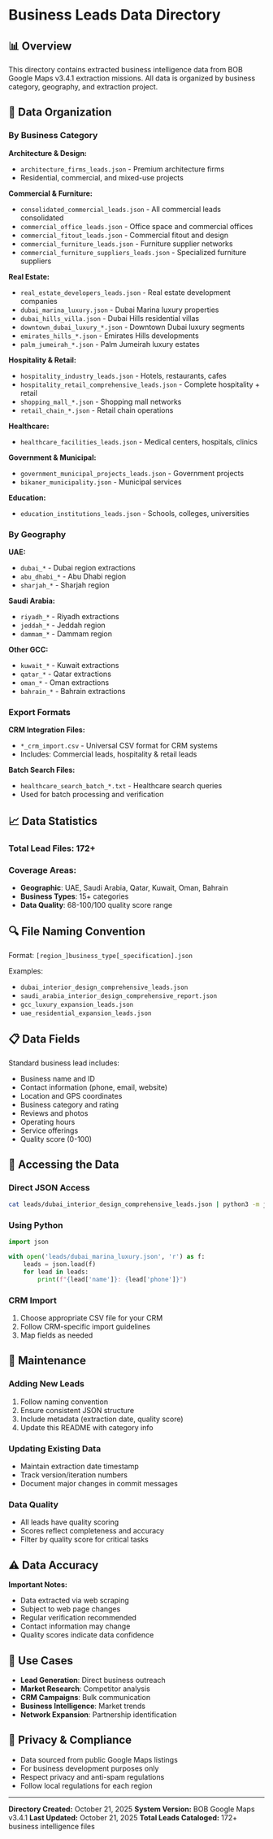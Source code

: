 # Business Leads Data Directory

## 📊 Overview

This directory contains extracted business intelligence data from BOB Google Maps v3.4.1 extraction missions. All data is organized by business category, geography, and extraction project.

## 📂 Data Organization

### By Business Category

**Architecture & Design:**
- `architecture_firms_leads.json` - Premium architecture firms
- Residential, commercial, and mixed-use projects

**Commercial & Furniture:**
- `consolidated_commercial_leads.json` - All commercial leads consolidated
- `commercial_office_leads.json` - Office space and commercial offices
- `commercial_fitout_leads.json` - Commercial fitout and design
- `commercial_furniture_leads.json` - Furniture supplier networks
- `commercial_furniture_suppliers_leads.json` - Specialized furniture suppliers

**Real Estate:**
- `real_estate_developers_leads.json` - Real estate development companies
- `dubai_marina_luxury.json` - Dubai Marina luxury properties
- `dubai_hills_villa.json` - Dubai Hills residential villas
- `downtown_dubai_luxury_*.json` - Downtown Dubai luxury segments
- `emirates_hills_*.json` - Emirates Hills developments
- `palm_jumeirah_*.json` - Palm Jumeirah luxury estates

**Hospitality & Retail:**
- `hospitality_industry_leads.json` - Hotels, restaurants, cafes
- `hospitality_retail_comprehensive_leads.json` - Complete hospitality + retail
- `shopping_mall_*.json` - Shopping mall networks
- `retail_chain_*.json` - Retail chain operations

**Healthcare:**
- `healthcare_facilities_leads.json` - Medical centers, hospitals, clinics

**Government & Municipal:**
- `government_municipal_projects_leads.json` - Government projects
- `bikaner_municipality.json` - Municipal services

**Education:**
- `education_institutions_leads.json` - Schools, colleges, universities

### By Geography

**UAE:**
- `dubai_*` - Dubai region extractions
- `abu_dhabi_*` - Abu Dhabi region
- `sharjah_*` - Sharjah region

**Saudi Arabia:**
- `riyadh_*` - Riyadh extractions
- `jeddah_*` - Jeddah region
- `dammam_*` - Dammam region

**Other GCC:**
- `kuwait_*` - Kuwait extractions
- `qatar_*` - Qatar extractions
- `oman_*` - Oman extractions
- `bahrain_*` - Bahrain extractions

### Export Formats

**CRM Integration Files:**
- `*_crm_import.csv` - Universal CSV format for CRM systems
- Includes: Commercial leads, hospitality & retail leads

**Batch Search Files:**
- `healthcare_search_batch_*.txt` - Healthcare search queries
- Used for batch processing and verification

## 📈 Data Statistics

### Total Lead Files: 172+
### Coverage Areas:
- **Geographic**: UAE, Saudi Arabia, Qatar, Kuwait, Oman, Bahrain
- **Business Types**: 15+ categories
- **Data Quality**: 68-100/100 quality score range

## 🔍 File Naming Convention

Format: `[region_]business_type[_specification].json`

Examples:
- `dubai_interior_design_comprehensive_leads.json`
- `saudi_arabia_interior_design_comprehensive_report.json`
- `gcc_luxury_expansion_leads.json`
- `uae_residential_expansion_leads.json`

## 📋 Data Fields

Standard business lead includes:
- Business name and ID
- Contact information (phone, email, website)
- Location and GPS coordinates
- Business category and rating
- Reviews and photos
- Operating hours
- Service offerings
- Quality score (0-100)

## 💾 Accessing the Data

### Direct JSON Access
```bash
cat leads/dubai_interior_design_comprehensive_leads.json | python3 -m json.tool
```

### Using Python
```python
import json

with open('leads/dubai_marina_luxury.json', 'r') as f:
    leads = json.load(f)
    for lead in leads:
        print(f"{lead['name']}: {lead['phone']}")
```

### CRM Import
1. Choose appropriate CSV file for your CRM
2. Follow CRM-specific import guidelines
3. Map fields as needed

## 🔄 Maintenance

### Adding New Leads
1. Follow naming convention
2. Ensure consistent JSON structure
3. Include metadata (extraction date, quality score)
4. Update this README with category info

### Updating Existing Data
- Maintain extraction date timestamp
- Track version/iteration numbers
- Document major changes in commit messages

### Data Quality
- All leads have quality scoring
- Scores reflect completeness and accuracy
- Filter by quality score for critical tasks

## ⚠️ Data Accuracy

**Important Notes:**
- Data extracted via web scraping
- Subject to web page changes
- Regular verification recommended
- Contact information may change
- Quality scores indicate data confidence

## 🎯 Use Cases

- **Lead Generation**: Direct business outreach
- **Market Research**: Competitor analysis
- **CRM Campaigns**: Bulk communication
- **Business Intelligence**: Market trends
- **Network Expansion**: Partnership identification

## 🔐 Privacy & Compliance

- Data sourced from public Google Maps listings
- For business development purposes only
- Respect privacy and anti-spam regulations
- Follow local regulations for each region

---

**Directory Created:** October 21, 2025
**System Version:** BOB Google Maps v3.4.1
**Last Updated:** October 21, 2025
**Total Leads Cataloged:** 172+ business intelligence files

